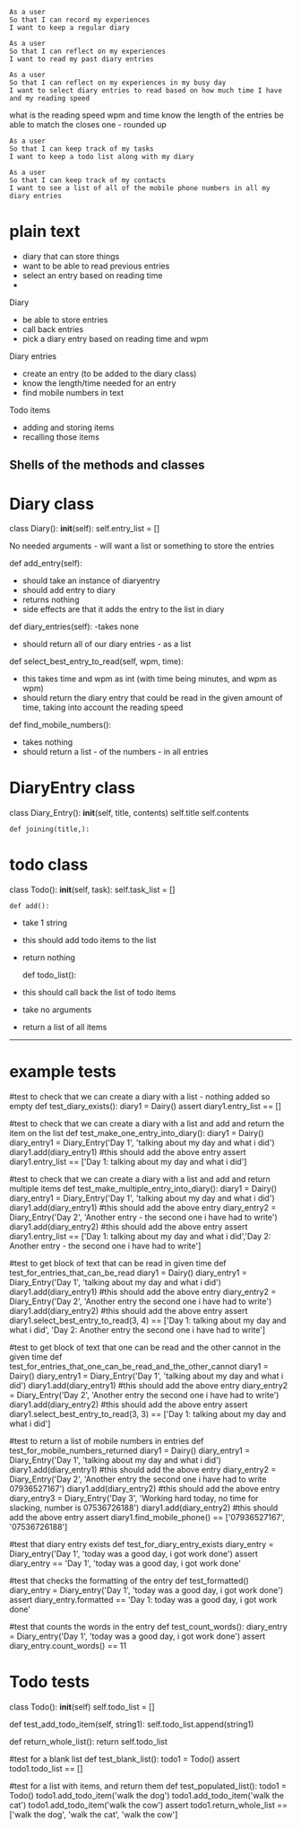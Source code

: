 
    As a user
    So that I can record my experiences
    I want to keep a regular diary

    As a user
    So that I can reflect on my experiences
    I want to read my past diary entries

    As a user
    So that I can reflect on my experiences in my busy day
    I want to select diary entries to read based on how much time I have and my reading speed

what is the reading speed wpm and time
know the length of the entries
be able to match the closes one - rounded up

    As a user
    So that I can keep track of my tasks
    I want to keep a todo list along with my diary

    As a user
    So that I can keep track of my contacts
    I want to see a list of all of the mobile phone numbers in all my diary entries


# plain text
- diary that can store things
- want to be able to read previous entries
- select an entry based on reading time
- 

Diary
- be able to store entries
- call back entries
- pick a diary entry based on reading time and wpm

Diary entries
- create an entry (to be added to the diary class)
- know the length/time needed for an entry
- find mobile numbers in text


Todo items
- adding and storing items
- recalling those items


## Shells of the methods and classes

# Diary class
class Diary():
    __init__(self):
    self.entry_list = []
    
No needed arguments - will want a list or something to store the entries

def add_entry(self):
- should take an instance of diaryentry
- should add entry to diary 
- returns nothing
- side effects are that it adds the entry to the list in diary


def diary_entries(self):
-takes none
- should return all of our diary entries - as a list

def select_best_entry_to_read(self, wpm, time):
- this takes time and wpm as int (with time being minutes, and wpm as wpm)
- should return the diary entry that could be read in the given amount of time, 
taking into account the reading speed


def find_mobile_numbers():
- takes nothing
- should return a list - of the numbers - in all entries

# DiaryEntry class
class Diary_Entry():
    __init__(self, title, contents)
    self.title
    self.contents

    def joining(title,): 


# todo class
class Todo():
      __init__(self, task):
      self.task_list = []
      
    def add():
- take 1 string
- this should add todo items to the list
- return nothing

    def todo_list():
- this should call back the list of todo items
- take no arguments
- return a list of all items


--------------

# example tests

#test to check that we can create a diary with a list - nothing added so empty 
def test_diary_exists():
diary1 = Dairy()
assert diary1.entry_list == []

#test to check that we can create a diary with a list and add and return the item on the list
def test_make_one_entry_into_diary():
diary1 = Dairy()
diary_entry1 = Diary_Entry('Day 1', 'talking about my day and what i did')
diary1.add(diary_entry1) #this should add the above entry
assert diary1.entry_list == ['Day 1: talking about my day and what i did']

#test to check that we can create a diary with a list and add and return multiple items
def test_make_multiple_entry_into_diary():
diary1 = Dairy()
diary_entry1 = Diary_Entry('Day 1', 'talking about my day and what i did')
diary1.add(diary_entry1) #this should add the above entry
diary_entry2 = Diary_Entry('Day 2', 'Another entry - the second one i have had to write')
diary1.add(diary_entry2) #this should add the above entry
assert diary1.entry_list == ['Day 1: talking about my day and what i did','Day 2: Another entry - the second one i have had to write']

#test to get block of text that can be read in given time
def test_for_entries_that_can_be_read
diary1 = Dairy()
diary_entry1 = Diary_Entry('Day 1', 'talking about my day and what i did')
diary1.add(diary_entry1) #this should add the above entry
diary_entry2 = Diary_Entry('Day 2', 'Another entry the second one i have had to write')
diary1.add(diary_entry2) #this should add the above entry
assert diary1.select_best_entry_to_read(3, 4) == ['Day 1: talking about my day and what i did', 'Day 2: Another entry the second one i have had to write']

#test to get block of text that one can be read and the other cannot in the given time
def test_for_entries_that_one_can_be_read_and_the_other_cannot
diary1 = Dairy()
diary_entry1 = Diary_Entry('Day 1', 'talking about my day and what i did')
diary1.add(diary_entry1) #this should add the above entry
diary_entry2 = Diary_Entry('Day 2', 'Another entry the second one i have had to write')
diary1.add(diary_entry2) #this should add the above entry
assert diary1.select_best_entry_to_read(3, 3) == ['Day 1: talking about my day and what i did']

#test to return a list of mobile numbers in entries 
def test_for_mobile_numbers_returned
diary1 = Dairy()
diary_entry1 = Diary_Entry('Day 1', 'talking about my day and what i did')
diary1.add(diary_entry1) #this should add the above entry
diary_entry2 = Diary_Entry('Day 2', 'Another entry the second one i have had to write 07936527167')
diary1.add(diary_entry2) #this should add the above entry
diary_entry3 = Diary_Entry('Day 3', 'Working hard today, no time for slacking, number is 07536726188')
diary1.add(diary_entry2) #this should add the above entry
assert diary1.find_mobile_phone() == ['07936527167', '07536726188']

#test that diary entry exists
def test_for_diary_entry_exists
diary_entry = Diary_entry('Day 1', 'today was a good day, i got work done')
assert diary_entry == 'Day 1', 'today was a good day, i got work done'

#test that checks the formatting of the entry
def test_formatted()
diary_entry = Diary_entry('Day 1', 'today was a good day, i got work done')
assert diary_entry.formatted == 'Day 1: today was a good day, i got work done'

#test that counts the words in the entry
def test_count_words():
diary_entry = Diary_entry('Day 1', 'today was a good day, i got work done')
assert diary_entry.count_words() == 11

# Todo tests
class Todo():
    __init__(self)
    self.todo_list = []

def test_add_todo_item(self, string1):
    self.todo_list.append(string1)

def return_whole_list():
    return self.todo_list

#test for a blank list
def test_blank_list():
    todo1 = Todo()
    assert todo1.todo_list == []

#test for a list with items, and return them
def test_populated_list():
    todo1 = Todo()
    todo1.add_todo_item('walk the dog')
    todo1.add_todo_item('walk the cat')
    todo1.add_todo_item('walk the cow')
    assert todo1.return_whole_list == ['walk the dog', 'walk the cat', 'walk the cow']













